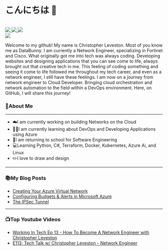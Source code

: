 # こんにちは 👋
<br>
<div>
    <!-- Buttons List -->
      <a href="www.linkedin.com/in/christopherleveston94">
         <img src="https://camo.githubusercontent.com/f4adefaea1ee9f1f4a3f1a7d8e4e18ec333483fc7cdd2a7caecfd2a009629607/68747470733a2f2f696d672e736869656c64732e696f2f62616467652f636f6e6e6563742d2532333030373742352e7376673f267374796c653d666f722d7468652d6261646765266c6f676f3d6c696e6b6564696e"/>
      </a>
      <a href="https://www.youtube.com/@DataBunny">
        <img src="https://camo.githubusercontent.com/bc71a28e3c95bf4ef3072c6298312957e530e1bd0bc224d1667f12c6bd68cf48/68747470733a2f2f696d672e736869656c64732e696f2f62616467652f5375627363726962652d7265643f7374796c653d666f722d7468652d6261646765266c6f676f3d796f7574756265266c6f676f436f6c6f723d7768697465"/>
      </a>
      <a href="https://twitter.com/DataBunnyLLC">
         <img src="https://camo.githubusercontent.com/d3bf7ef2a8112c728618e8bd029fb478791f9560d2e4da75ee4a52b28adf5c81/68747470733a2f2f696d672e736869656c64732e696f2f62616467652f466f6c6c6f772d2532333144413146323f7374796c653d666f722d7468652d6261646765266c6f676f3d74776974746572266c6f676f436f6c6f723d7768697465"/>
      </a>
</div>

<!-- BANNER -->
<div>
  <img src="https://pbs.twimg.com/profile_banners/1104174880004685825/1709446026/600x200"/>
</div>

<!-- Introduction -->
<div>
    <p>
        Welcome to my github! My name is Christopher Leveston. Most of you know me as DataBunny. I am currently a Network Engineer, specializing in Fortinet and Cisco. What originally got me into tech was always coding. Developing websites and designing applications that you can see come to life, always brought out that creative tech in me. This feeling of coding something and seeing it come to life followed me throughout my tech career, and even as a network engineer, I still have these feelings. I am now on a journey from network engineer to Cloud Developer. Bringing cloud orchestration and network automation to the field within a DevOps environment. Here, on GitHub, I will share this journey!
    </p>
</div>

### 👤About Me
<hr>

<ul>
    <li>☁️I am currently working on building Networks on the Cloud</li>
    <li>👷🏾I am currently learning about DevOps and Developing Applications using Azure</li>
    <li>🏫I am returning to school for Software Engineering</li>
    <li>💻Learning Python, C#, Terraform, Docker, Kubernetes, Azure Ai, and Linux</li>
    <li>✏️I love to draw and design</li>
</ul>
<hr>

### 📚My Blog Posts
<ul>
    <li><a href="https://databunnyllc.medium.com/creating-your-azure-virtual-network-644b4dbe532d">Creating Your Azure Virtual Network</a></li>
    <li><a href="https://databunnyllc.medium.com/creating-your-azure-virtual-network-644b4dbe532d">Configuring Budgets & Alerts in Microsoft Azure</a></li>
    <li><a href="https://databunnyllc.medium.com/the-ipsec-tunnel-9df4c85d8dd0">The IPSec Tunnel</a></li>
</ul>
<hr>

### 📺Top Youtube Videos
<ul>
    <li><a href="https://www.youtube.com/live/7mHOGdxokb0?si=8lB2wK8Okoglgysa">Working In Tech Ep 13 - How To Become A Network Engineer with Christopher Leveston</a></li>
    <li><a href="https://www.youtube.com/watch?v=GAeWRb9xfNc&t=3519s">E113: Tech Talk w/ Christopher Leveston - Network Engineer</a></li>
</ul>
